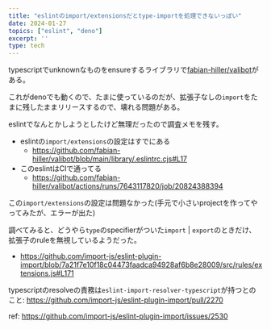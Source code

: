 ```yaml
---
title: "eslintのimport/extensionsだとtype-importを処理できないっぽい"
date: 2024-01-27
topics: ["eslint", "deno"]
excerpt: ''
type: tech
---
```


typescriptでunknownなものをensureするライブラリで[fabian-hiller/valibot](https://github.com/fabian-hiller/valibot)がある。

これがdenoでも動くので、たまに使っているのだが、拡張子なしの`import`をたまに残したままリリースするので、壊れる問題がある。

eslintでなんとかしようとしたけど無理だったので調査メモを残す。

- eslintの`import/extensions`の設定はすでにある
  - https://github.com/fabian-hiller/valibot/blob/main/library/.eslintrc.cjs#L17
- このeslintはCIで通ってる
  - https://github.com/fabian-hiller/valibot/actions/runs/7643117820/job/20824388394

この`import/extensions`の設定は問題なかった(手元で小さいprojectを作ってやってみたが、エラーが出た)

調べてみると、どうやら`type`のspecifierがついた`import` | `export`のときだけ、拡張子のruleを無視しているようだった。

- https://github.com/import-js/eslint-plugin-import/blob/7a21f7e10f18c04473faadca94928af6b8e28009/src/rules/extensions.js#L171

typescriptのresolveの責務は`eslint-import-resolver-typescript`が持つとのこと: https://github.com/import-js/eslint-plugin-import/pull/2270 

ref: https://github.com/import-js/eslint-plugin-import/issues/2530
